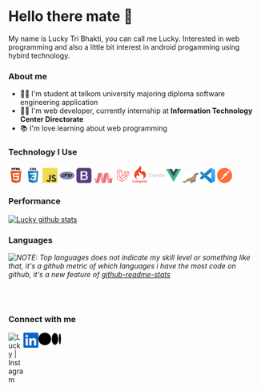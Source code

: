 <h1>Hello there mate 👋</h1>


My name is Lucky Tri Bhakti, you can call me Lucky. 
Interested in web programming and also a little bit interest in android progamming using hybird technology.

### **About me**
<ul>
  <li>👨‍🎓 I'm student at telkom university majoring diploma software engineering application</li>
  <li>👨‍💻 I'm web developer, currently internship at <b>Information Technology Center Directorate</b> </li>
  <li>📚 I'm love learning about web programming</li>
</ul>

### **Technology I Use**  

<code><img width="30px" src="https://raw.githubusercontent.com/github/explore/80688e429a7d4ef2fca1e82350fe8e3517d3494d/topics/html/html.png"></code>
<code><img width="30px" src="https://raw.githubusercontent.com/github/explore/80688e429a7d4ef2fca1e82350fe8e3517d3494d/topics/css/css.png"></code>
<code><img width="30px" src="https://raw.githubusercontent.com/github/explore/80688e429a7d4ef2fca1e82350fe8e3517d3494d/topics/javascript/javascript.png"></code>
<code><img width="30px" src="https://raw.githubusercontent.com/github/explore/80688e429a7d4ef2fca1e82350fe8e3517d3494d/topics/php/php.png"></code>
<code><img width="30px" src="https://raw.githubusercontent.com/github/explore/80688e429a7d4ef2fca1e82350fe8e3517d3494d/topics/bootstrap/bootstrap.png"></code>
<code><img width="40px" src="./assets/materializecss.svg"></code>
<code><img width="30px" src="https://raw.githubusercontent.com/github/explore/80688e429a7d4ef2fca1e82350fe8e3517d3494d/topics/laravel/laravel.png"></code>
<code><img width="30px" src="./assets/codeigniter.svg"></code>
<code><img width="30px" src="https://raw.githubusercontent.com/github/explore/80688e429a7d4ef2fca1e82350fe8e3517d3494d/topics/express/express.png"></code>
<code><img width="30px" src="https://raw.githubusercontent.com/github/explore/80688e429a7d4ef2fca1e82350fe8e3517d3494d/topics/vue/vue.png"></code>
<code><img width="30px" src="./assets/mariadb-icon.svg"></code>
<code><img width="30px" src="./assets/visual-studio-code.svg"></code>
<code><img width="30px" src="./assets/postman-icon.svg"></code>

### **Performance**

<a href="https://github.com/lucky7tb/github-readme-stats"><img align="center" src="https://github-readme-stats.vercel.app/api?username=lucky7tb&show_icons=true&include_all_commits=true&theme=buefy&hide_border=true" alt="Lucky github stats" /></a>

### **Languages**
<img align="left" src="https://github-readme-stats.vercel.app/api/top-langs/?username=Lucky7Tb&layout=compact&theme=default"/>

*NOTE: Top languages does not indicate my skill level or something like that, it's a github metric of which languages i have the most code on github, it's a new feature of [github-readme-stats](https://github.com/anuraghazra/github-readme-stats)*

<br>
<br>

### **Connect with me**

<a href="https://instagram.com/luckytribhakti">
  <img align="left" width="30px" alt="Lucky | Instagram" src="https://cdn2.iconfinder.com/data/icons/social-media-applications/64/social_media_applications_3-instagram-512.png" />
</a>

<a href="https://linkedin.com/in/luckytribhakti/">
  <img align="left" width="30px" alt="Lucky | LinkedIn" src="./assets/linkedin-icon.svg" />
</a>

<a href="https://luckytribhakti.medium.com/">
  <img align="left" width="45px" alt="Lucky | Medium" src="./assets/medium-icon.svg" />
</a>

